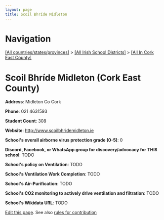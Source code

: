 ```yaml
---
layout: page
title: Scoil Bhríde Midleton
---
```

# Navigation

[[All countries/states/provinces]](../../..) > [[All Irish School Districts]](../..) > [[All In Cork East County]](..)

# Scoil Bhríde Midleton (Cork East County)

**Address**: Midleton Co Cork

**Phone**: 021 4631593

**Student Count**: 308

**Website**: <http://www.scoilbhridemidleton.ie>

**School's overall airborne virus protection grade (0-5)**: 0

**Discord, Facebook, or WhatsApp group for discovery/advocacy for THIS school**: TODO

**School's policy on Ventilation**: TODO

**School's Ventilation Work Completion**: TODO

**School's Air-Purification**: TODO

**School's CO2 monitoring to actively drive ventilation and filtration**: TODO

**School's Wikidata URL**: TODO


[Edit this page](https://github.com/ventilate-schools/Ireland/edit/main/./Cork_East_County/Scoil_Bhríde_Midleton.md). See also [rules for contribution](../../../contribution-rules/)